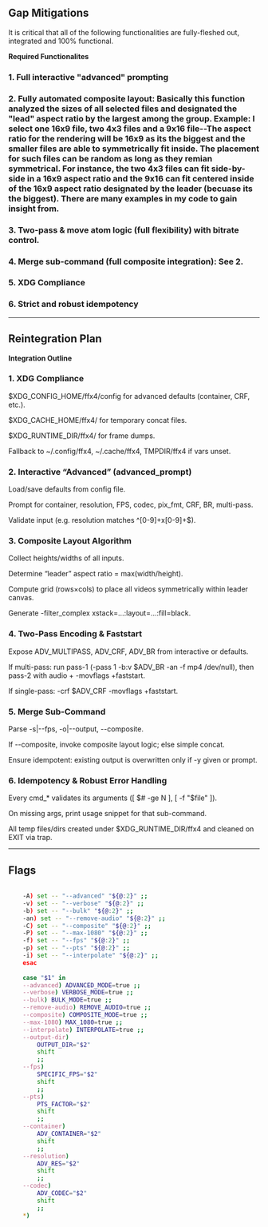 ## Gap Mitigations

It is critical that all of the following functionalities are fully-fleshed out, integrated and 100% functional.

**Required Functionalites**

### 1. **Full interactive "advanced" prompting**

### 2. **Fully automated composite layout**: Basically this function analyzed the sizes of all selected files and designated the "lead" aspect ratio by the largest among the group. Example: I select one 16x9 file, two 4x3 files and a 9x16 file--The aspect ratio for the rendering will be 16x9 as its the biggest and the smaller files are able to symmetrically fit inside. The placement for such files can be random as long as they remian symmetrical. For instance, the two 4x3 files can fit side-by-side in a 16x9 aspect ratio and the 9x16 can fit centered inside of the 16x9 aspect ratio designated by the leader (becuase its the biggest). There are many examples in my code to gain insight from. 
 
### 3. **Two-pass & move atom logic (full flexibility) with bitrate control.**

### 4. **Merge sub-command (full composite integration)**: See 2.

### 5. **XDG Compliance**

### 6. **Strict and robust idempotency**

---

## Reintegration Plan

**Integration Outline**

### 1. XDG Compliance

$XDG_CONFIG_HOME/ffx4/config for advanced defaults (container, CRF, etc.).

$XDG_CACHE_HOME/ffx4/ for temporary concat files.

$XDG_RUNTIME_DIR/ffx4/ for frame dumps.

Fallback to ~/.config/ffx4, ~/.cache/ffx4, TMPDIR/ffx4 if vars unset.

### 2. Interactive “Advanced” (advanced_prompt)

Load/save defaults from config file.

Prompt for container, resolution, FPS, codec, pix_fmt, CRF, BR, multi-pass.

Validate input (e.g. resolution matches ^[0-9]+x[0-9]+$).

### 3. Composite Layout Algorithm

Collect heights/widths of all inputs.

Determine “leader” aspect ratio = max(width/height).

Compute grid (rows×cols) to place all videos symmetrically within leader canvas.

Generate -filter_complex xstack=…:layout=…:fill=black.

### 4. Two-Pass Encoding & Faststart

Expose ADV_MULTIPASS, ADV_CRF, ADV_BR from interactive or defaults.

If multi-pass: run pass-1 (-pass 1 -b:v $ADV_BR -an -f mp4 /dev/null), then pass-2 with audio + -movflags +faststart.

If single-pass: -crf $ADV_CRF -movflags +faststart.

### 5. Merge Sub-Command

Parse -s|--fps, -o|--output, --composite.

If --composite, invoke composite layout logic; else simple concat.

Ensure idempotent: existing output is overwritten only if -y given or prompt.

### 6. Idempotency & Robust Error Handling

Every cmd_* validates its arguments ([ $# -ge N ], [ -f "$file" ]).

On missing args, print usage snippet for that sub-command.

All temp files/dirs created under $XDG_RUNTIME_DIR/ffx4 and cleaned on EXIT via trap.

---

## Flags

```bash
 
 	-A) set -- "--advanced" "${@:2}" ;;
 	-v) set -- "--verbose" "${@:2}" ;;
 	-b) set -- "--bulk" "${@:2}" ;;
 	-an) set -- "--remove-audio" "${@:2}" ;;
 	-C) set -- "--composite" "${@:2}" ;;
 	-P) set -- "--max-1080" "${@:2}" ;;
 	-f) set -- "--fps" "${@:2}" ;;
 	-p) set -- "--pts" "${@:2}" ;;
 	-i) set -- "--interpolate" "${@:2}" ;;
 	esac
 
 	case "$1" in
 	--advanced) ADVANCED_MODE=true ;;
 	--verbose) VERBOSE_MODE=true ;;
 	--bulk) BULK_MODE=true ;;
 	--remove-audio) REMOVE_AUDIO=true ;;
 	--composite) COMPOSITE_MODE=true ;;
 	--max-1080) MAX_1080=true ;;
 	--interpolate) INTERPOLATE=true ;;
 	--output-dir)
 		OUTPUT_DIR="$2"
 		shift
 		;;
 	--fps)
 		SPECIFIC_FPS="$2"
 		shift
 		;;
 	--pts)
 		PTS_FACTOR="$2"
 		shift
 		;;
 	--container)
 		ADV_CONTAINER="$2"
 		shift
 		;;
 	--resolution)
 		ADV_RES="$2"
 		shift
 		;;
 	--codec)
 		ADV_CODEC="$2"
 		shift
 		;;
 	*)
```
